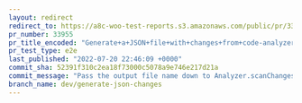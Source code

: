 ```yaml
---
layout: redirect
redirect_to: https://a8c-woo-test-reports.s3.amazonaws.com/public/pr/33955/e2e/index.html
pr_number: 33955
pr_title_encoded: "Generate+a+JSON+file+with+changes+from+code-analyzer"
pr_test_type: e2e
last_published: "2022-07-20 22:46:09 +0000"
commit_sha: 52391f310c2ea18f73000c5078a9e746e217d21a
commit_message: "Pass the output file name down to Analyzer.scanChanges"
branch_name: dev/generate-json-changes
---
```

